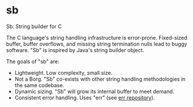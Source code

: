 # sb
Sb: String builder for C

The C language's string handling infrastructure is error-prone.
Fixed-sized buffer, buffer overflows, and missing string termination nulls
lead to buggy software.
"Sb" is inspired by Java's string builder object.

The goals of "sb" are:
* Lightweight.
Low complexity, small size.
* Not a Borg.
"Sb" co-exists with other string handling methodologies in the same codebase.
* Dynamic sizing.
"Sb" will grow its internal buffer to meet demand.
* Consistent error handling.
Uses "err" (see [err repository](https://github.com/fordsfords/err)).
